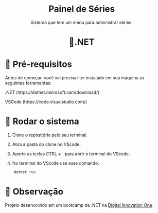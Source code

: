 <h1 align="center">Painel de Séries</h1>
<p align="center">Sistema que tem um menu para administrar séries. </p>
<h1 align="center">
    🚀.NET
    </h1>


# 🔨 Pré-requisitos

Antes de começar, você vai precisar ter instalado em sua máquina as seguintes ferramentas:
<p> .NET (https://dotnet.microsoft.com/download/) </p>
<p> VSCode (https://code.visualstudio.com/) </p>

# 🎲 Rodar o sistema
1. Clone o repositório pelo seu terminal.

2. Abra a pasta do clone no VScode.

3. Aperte as teclas CTRL + ` para abrir o terminal do VScode.

4. No terminal do VScode use esse comando.
```bash
    dotnet run
```

# 🎯 Observação
Projeto desenvolvido em um bootcamp de .NET na [Digital Innovation One](https://digitalinnovation.one/).
